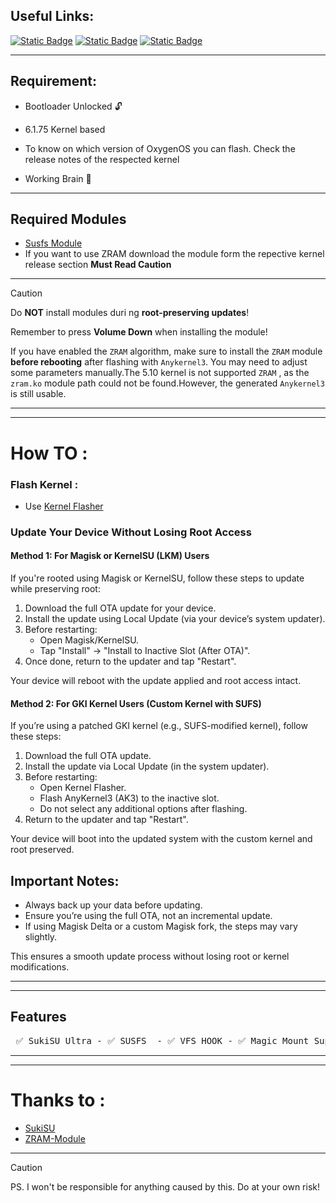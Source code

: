 ## Useful Links:

[![Static Badge](https://img.shields.io/badge/OnePlus%20Kernel%20Manifest%20Nord%204-EB0029?style=for-the-badge&logo=OnePlus)](https://github.com/OnePlusOSS/kernel_manifest/tree/oneplus/sm7675)   [![Static Badge](https://img.shields.io/badge/Follow-Telegram_Updates_Channel-blue?style=for-the-badge&logo=Telegram)](https://t.me/luffyop_updates)  [![Static Badge](https://img.shields.io/badge/OnePlus_Nord_4-Boot_Image_Channel-blue?style=for-the-badge&logo=Telegram)](https://t.me/boot_imgs_nord4/2)

------
## Requirement:

* Bootloader Unlocked 🔓

* 6.1.75 Kernel based 

* To know on which version of OxygenOS you can flash. Check the release notes of the respected kernel
 
* Working Brain 🧠
------

## Required Modules

* [Susfs Module](https://github.com/sidex15/susfs4ksu-module/releases)
* If you want to use ZRAM download the module form the repective kernel release section **Must Read Caution**

------
> [!CAUTION]
> Do **NOT** install modules duri ng **root-preserving updates**!
>
> Remember to press **Volume Down** when installing the module!
>
> If you have enabled the `ZRAM` algorithm, make sure to install the `ZRAM` module
> **before rebooting** after flashing with `Anykernel3`. You may need to adjust some parameters manually.The 5.10 kernel is not supported `ZRAM` , as the `zram.ko` module path could not be found.However, the generated ``Anykernel3`` is still usable.
------

------
# How TO :

### Flash Kernel :

* Use [Kernel Flasher](https://github.com/fatalcoder524/KernelFlasher/releases)

### Update Your Device Without Losing Root Access  

#### Method 1: For Magisk or KernelSU (LKM) Users  
If you're rooted using Magisk or KernelSU, follow these steps to update while preserving root:  

1. Download the full OTA update for your device.  
2. Install the update using Local Update (via your device’s system updater).  
3. Before restarting:  
   - Open Magisk/KernelSU.  
   - Tap "Install" → "Install to Inactive Slot (After OTA)".  
4. Once done, return to the updater and tap "Restart".  

Your device will reboot with the update applied and root access intact.  

#### Method 2: For GKI Kernel Users (Custom Kernel with SUFS)  
If you’re using a patched GKI kernel (e.g., SUFS-modified kernel), follow these steps:  

1. Download the full OTA update.  
2. Install the update via Local Update (in the system updater).  
3. Before restarting:  
   - Open Kernel Flasher.  
   - Flash AnyKernel3 (AK3) to the inactive slot.  
   - Do not select any additional options after flashing.  
4. Return to the updater and tap "Restart".  

Your device will boot into the updated system with the custom kernel and root preserved.  

## Important Notes:  
* Always back up your data before updating.  
* Ensure you’re using the full OTA, not an incremental update.  
* If using Magisk Delta or a custom Magisk fork, the steps may vary slightly.  

This ensures a smooth update process without losing root or kernel modifications.

------

------
## Features

<pre> ✅ SukiSU Ultra - ✅ SUSFS  - ✅ VFS HOOK - ✅ Magic Mount Support (KPM) - ✅ BBR Support - ✅ ZRAM </pre>
------

------
# Thanks to :

* [SukiSU](https://github.com/SukiSU-Ultra/SukiSU-Ultra)
* [ZRAM-Module](https://github.com/FurLC/ZRAM-Module)

------

> [!CAUTION]
> PS. I won't be responsible for anything caused by this. Do at your own risk!
